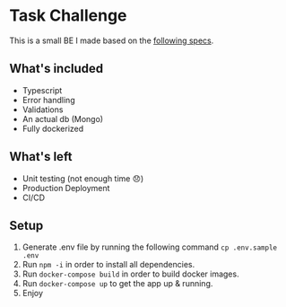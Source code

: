 # Task Challenge

This is a small BE I made based on the [following specs](docs/specs.pdf).

## What's included

- Typescript
- Error handling
- Validations
- An actual db (Mongo)
- Fully dockerized

## What's left

- Unit testing (not enough time 😞)
- Production Deployment
- CI/CD

## Setup

1. Generate .env file by running the following command `cp .env.sample .env `
2. Run `npm -i` in order to install all dependencies.
3. Run `docker-compose build` in order to build docker images.
4. Run `docker-compose up` to get the app up & running.
5. Enjoy
